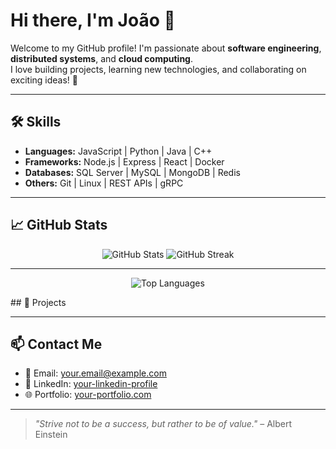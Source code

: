 # Hi there, I'm João 👋

Welcome to my GitHub profile! I'm passionate about **software engineering**, **distributed systems**, and **cloud computing**.  
I love building projects, learning new technologies, and collaborating on exciting ideas! 🚀

---

## 🛠️ Skills

- **Languages:** JavaScript | Python | Java | C++
- **Frameworks:** Node.js | Express | React | Docker
- **Databases:** SQL Server | MySQL | MongoDB | Redis
- **Others:** Git | Linux | REST APIs | gRPC

---

## 📈 GitHub Stats

<p align="center">
  <img src="https://github-readme-stats.vercel.app/api?username=Joaocccosta&show_icons=true&theme=radical" alt="GitHub Stats" />
  <img src="https://github-readme-streak-stats.herokuapp.com?user=Joaocccosta&theme=radical" alt="GitHub Streak" />
</p>

---
<p align="center">
  <img src="https://github-readme-stats.vercel.app/api/top-langs/?username=Joaocccosta&layout=compact&theme=radical" alt="Top Languages" />
</p>
## 🚀 Projects


---

## 📫 Contact Me

- 📧 Email: your.email@example.com
- 💼 LinkedIn: [your-linkedin-profile](https://linkedin.com/in/your-linkedin-profile)
- 🌐 Portfolio: [your-portfolio.com](https://your-portfolio.com)

---

> *"Strive not to be a success, but rather to be of value."* – Albert Einstein
